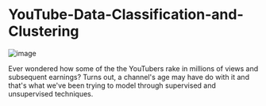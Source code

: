 # YouTube-Data-Classification-and-Clustering
![image](https://github.com/noblesword/YouTube-Data-Classification-and-Clustering/assets/30838498/59aa9167-f655-47a3-8c14-46b9c349caf0)

Ever wondered how some of the the YouTubers rake in millions of views and subsequent earnings? Turns out, a channel's age may have do with it and that's what we've been trying to model through supervised and unsupervised techniques.

